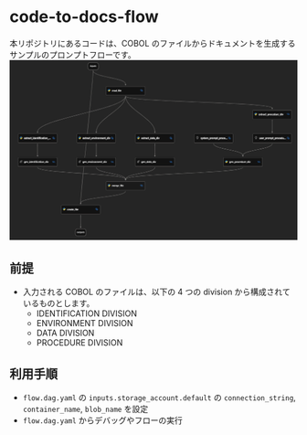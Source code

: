 # code-to-docs-flow
本リポジトリにあるコードは、COBOL のファイルからドキュメントを生成するサンプルのプロンプトフローです。
![assets/prompt-flow](assets/prompt-flow.png)

## 前提
- 入力される COBOL のファイルは、以下の 4 つの division から構成されているものとします。
    - IDENTIFICATION DIVISION
    - ENVIRONMENT DIVISION
    - DATA DIVISION
    - PROCEDURE DIVISION

## 利用手順
- `flow.dag.yaml` の `inputs.storage_account.default` の `connection_string`, `container_name`, `blob_name` を設定
- `flow.dag.yaml` からデバッグやフローの実行
